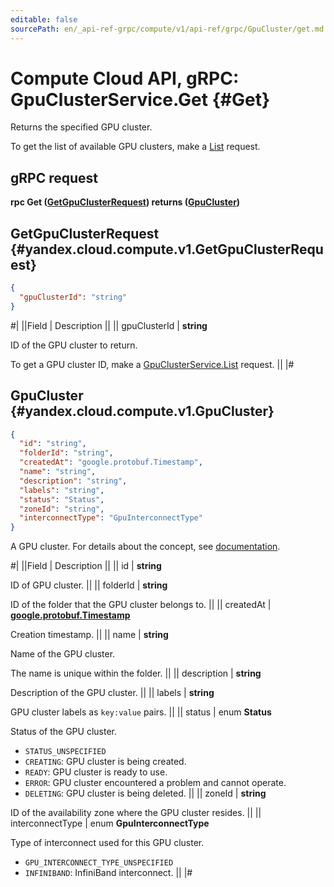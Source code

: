 ```yaml
---
editable: false
sourcePath: en/_api-ref-grpc/compute/v1/api-ref/grpc/GpuCluster/get.md
---
```


# Compute Cloud API, gRPC: GpuClusterService.Get {#Get}

Returns the specified GPU cluster.

To get the list of available GPU clusters, make a [List](/docs/compute/api-ref/grpc/GpuCluster/list#List) request.

## gRPC request

**rpc Get ([GetGpuClusterRequest](#yandex.cloud.compute.v1.GetGpuClusterRequest)) returns ([GpuCluster](#yandex.cloud.compute.v1.GpuCluster))**

## GetGpuClusterRequest {#yandex.cloud.compute.v1.GetGpuClusterRequest}

```json
{
  "gpuClusterId": "string"
}
```

#|
||Field | Description ||
|| gpuClusterId | **string**

ID of the GPU cluster to return.

To get a GPU cluster ID, make a [GpuClusterService.List](/docs/compute/api-ref/grpc/GpuCluster/list#List) request. ||
|#

## GpuCluster {#yandex.cloud.compute.v1.GpuCluster}

```json
{
  "id": "string",
  "folderId": "string",
  "createdAt": "google.protobuf.Timestamp",
  "name": "string",
  "description": "string",
  "labels": "string",
  "status": "Status",
  "zoneId": "string",
  "interconnectType": "GpuInterconnectType"
}
```

A GPU cluster. For details about the concept, see [documentation](/docs/compute/concepts/gpu-cluster).

#|
||Field | Description ||
|| id | **string**

ID of GPU cluster. ||
|| folderId | **string**

ID of the folder that the GPU cluster belongs to. ||
|| createdAt | **[google.protobuf.Timestamp](https://developers.google.com/protocol-buffers/docs/reference/google.protobuf#timestamp)**

Creation timestamp. ||
|| name | **string**

Name of the GPU cluster.

The name is unique within the folder. ||
|| description | **string**

Description of the GPU cluster. ||
|| labels | **string**

GPU cluster labels as `key:value` pairs. ||
|| status | enum **Status**

Status of the GPU cluster.

- `STATUS_UNSPECIFIED`
- `CREATING`: GPU cluster is being created.
- `READY`: GPU cluster is ready to use.
- `ERROR`: GPU cluster encountered a problem and cannot operate.
- `DELETING`: GPU cluster is being deleted. ||
|| zoneId | **string**

ID of the availability zone where the GPU cluster resides. ||
|| interconnectType | enum **GpuInterconnectType**

Type of interconnect used for this GPU cluster.

- `GPU_INTERCONNECT_TYPE_UNSPECIFIED`
- `INFINIBAND`: InfiniBand interconnect. ||
|#